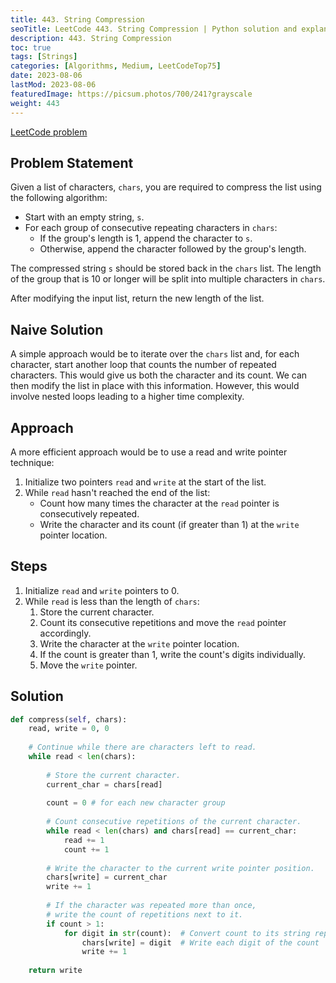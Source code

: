 ```yaml
---
title: 443. String Compression
seoTitle: LeetCode 443. String Compression | Python solution and explanation
description: 443. String Compression
toc: true
tags: [Strings]
categories: [Algorithms, Medium, LeetCodeTop75]
date: 2023-08-06
lastMod: 2023-08-06
featuredImage: https://picsum.photos/700/241?grayscale
weight: 443
---
```


[LeetCode problem](https://leetcode.com/problems/string-compression/)

## Problem Statement

Given a list of characters, `chars`, you are required to compress the list using the following algorithm:

- Start with an empty string, `s`.
- For each group of consecutive repeating characters in `chars`:
  - If the group's length is 1, append the character to `s`.
  - Otherwise, append the character followed by the group's length.

The compressed string `s` should be stored back in the `chars` list. The length of the group that is 10 or longer will be split into multiple characters in `chars`.

After modifying the input list, return the new length of the list.

## Naive Solution

A simple approach would be to iterate over the `chars` list and, for each character, start another loop that counts the number of repeated characters. This would give us both the character and its count. We can then modify the list in place with this information. However, this would involve nested loops leading to a higher time complexity.

## Approach

A more efficient approach would be to use a read and write pointer technique:

1. Initialize two pointers `read` and `write` at the start of the list.
2. While `read` hasn't reached the end of the list:
   - Count how many times the character at the `read` pointer is consecutively repeated.
   - Write the character and its count (if greater than 1) at the `write` pointer location.

## Steps

1. Initialize `read` and `write` pointers to 0.
2. While `read` is less than the length of `chars`:
   1. Store the current character.
   2. Count its consecutive repetitions and move the `read` pointer accordingly.
   3. Write the character at the `write` pointer location.
   4. If the count is greater than 1, write the count's digits individually.
   5. Move the `write` pointer.

## Solution

```python
def compress(self, chars):
    read, write = 0, 0
    
    # Continue while there are characters left to read.
    while read < len(chars):
        
        # Store the current character.
        current_char = chars[read]
        
        count = 0 # for each new character group
        
        # Count consecutive repetitions of the current character.
        while read < len(chars) and chars[read] == current_char:
            read += 1
            count += 1
        
        # Write the character to the current write pointer position.
        chars[write] = current_char
        write += 1
        
        # If the character was repeated more than once, 
        # write the count of repetitions next to it.
        if count > 1:
            for digit in str(count):  # Convert count to its string representation
                chars[write] = digit  # Write each digit of the count
                write += 1
    
    return write
```

